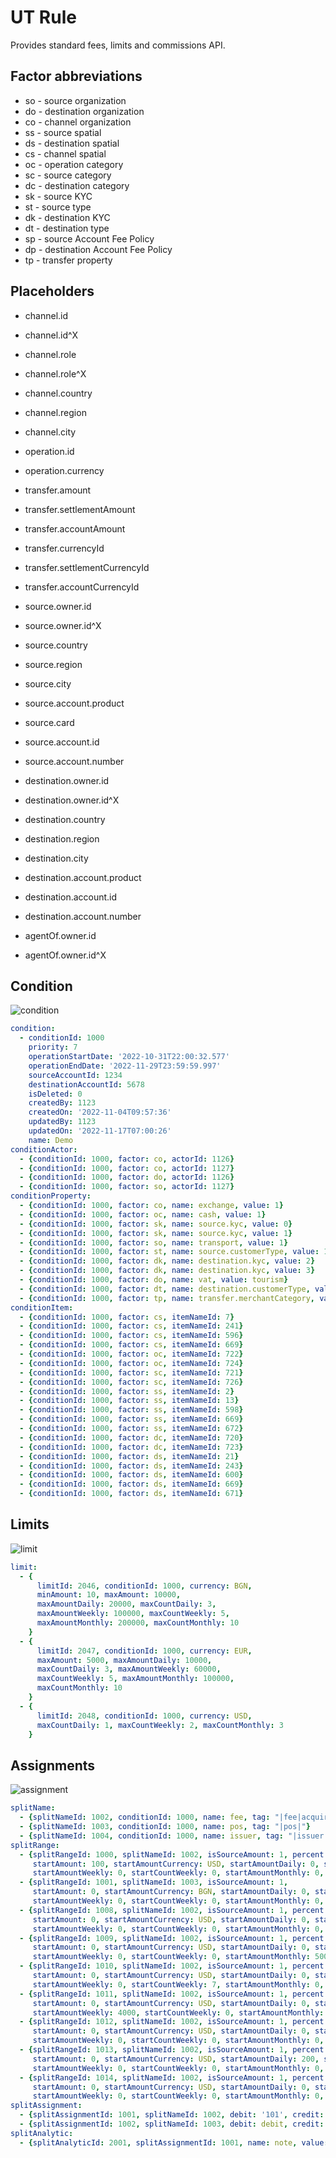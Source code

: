 # UT Rule

Provides standard fees, limits and commissions API.

## Factor abbreviations

* so - source organization
* do - destination organization
* co - channel organization
* ss - source spatial
* ds - destination spatial
* cs - channel spatial
* oc - operation category
* sc - source category
* dc - destination category
* sk - source KYC
* st - source type
* dk - destination KYC
* dt - destination type
* sp - source Account Fee Policy
* dp - destination Account Fee Policy
* tp - transfer property

## Placeholders

* channel.id
* channel.id^X
* channel.role
* channel.role^X
* channel.country
* channel.region
* channel.city

* operation.id
* operation.currency

* transfer.amount
* transfer.settlementAmount
* transfer.accountAmount
* transfer.currencyId
* transfer.settlementCurrencyId
* transfer.accountCurrencyId

* source.owner.id
* source.owner.id^X
* source.country
* source.region
* source.city
* source.account.product
* source.card
* source.account.id
* source.account.number

* destination.owner.id
* destination.owner.id^X
* destination.country
* destination.region
* destination.city
* destination.account.product
* destination.account.id
* destination.account.number

* agentOf.owner.id
* agentOf.owner.id^X

## Condition

![condition](doc/condition.png)

```yaml
condition:
  - conditionId: 1000
    priority: 7
    operationStartDate: '2022-10-31T22:00:32.577'
    operationEndDate: '2022-11-29T23:59:59.997'
    sourceAccountId: 1234
    destinationAccountId: 5678
    isDeleted: 0
    createdBy: 1123
    createdOn: '2022-11-04T09:57:36'
    updatedBy: 1123
    updatedOn: '2022-11-17T07:00:26'
    name: Demo
conditionActor:
  - {conditionId: 1000, factor: co, actorId: 1126}
  - {conditionId: 1000, factor: co, actorId: 1127}
  - {conditionId: 1000, factor: do, actorId: 1126}
  - {conditionId: 1000, factor: so, actorId: 1127}
conditionProperty:
  - {conditionId: 1000, factor: co, name: exchange, value: 1}
  - {conditionId: 1000, factor: oc, name: cash, value: 1}
  - {conditionId: 1000, factor: sk, name: source.kyc, value: 0}
  - {conditionId: 1000, factor: sk, name: source.kyc, value: 1}
  - {conditionId: 1000, factor: so, name: transport, value: 1}
  - {conditionId: 1000, factor: st, name: source.customerType, value: 1}
  - {conditionId: 1000, factor: dk, name: destination.kyc, value: 2}
  - {conditionId: 1000, factor: dk, name: destination.kyc, value: 3}
  - {conditionId: 1000, factor: do, name: vat, value: tourism}
  - {conditionId: 1000, factor: dt, name: destination.customerType, value: 2}
  - {conditionId: 1000, factor: tp, name: transfer.merchantCategory, value: 7995}
conditionItem:
  - {conditionId: 1000, factor: cs, itemNameId: 7}
  - {conditionId: 1000, factor: cs, itemNameId: 241}
  - {conditionId: 1000, factor: cs, itemNameId: 596}
  - {conditionId: 1000, factor: cs, itemNameId: 669}
  - {conditionId: 1000, factor: oc, itemNameId: 722}
  - {conditionId: 1000, factor: oc, itemNameId: 724}
  - {conditionId: 1000, factor: sc, itemNameId: 721}
  - {conditionId: 1000, factor: sc, itemNameId: 726}
  - {conditionId: 1000, factor: ss, itemNameId: 2}
  - {conditionId: 1000, factor: ss, itemNameId: 13}
  - {conditionId: 1000, factor: ss, itemNameId: 598}
  - {conditionId: 1000, factor: ss, itemNameId: 669}
  - {conditionId: 1000, factor: ss, itemNameId: 672}
  - {conditionId: 1000, factor: dc, itemNameId: 720}
  - {conditionId: 1000, factor: dc, itemNameId: 723}
  - {conditionId: 1000, factor: ds, itemNameId: 21}
  - {conditionId: 1000, factor: ds, itemNameId: 243}
  - {conditionId: 1000, factor: ds, itemNameId: 600}
  - {conditionId: 1000, factor: ds, itemNameId: 669}
  - {conditionId: 1000, factor: ds, itemNameId: 671}
```

## Limits

![limit](doc/limit.png)

```yaml
limit:
  - {
      limitId: 2046, conditionId: 1000, currency: BGN,
      minAmount: 10, maxAmount: 10000,
      maxAmountDaily: 20000, maxCountDaily: 3,
      maxAmountWeekly: 100000, maxCountWeekly: 5,
      maxAmountMonthly: 200000, maxCountMonthly: 10
    }
  - {
      limitId: 2047, conditionId: 1000, currency: EUR,
      maxAmount: 5000, maxAmountDaily: 10000,
      maxCountDaily: 3, maxAmountWeekly: 60000,
      maxCountWeekly: 5, maxAmountMonthly: 100000,
      maxCountMonthly: 10
    }
  - {
      limitId: 2048, conditionId: 1000, currency: USD,
      maxCountDaily: 1, maxCountWeekly: 2, maxCountMonthly: 3
    }
```

## Assignments

![assignment](doc/assignment.png)

<!-- markdownlint-capture -->
<!-- markdownlint-disable MD013 -->
```yaml
splitName:
  - {splitNameId: 1002, conditionId: 1000, name: fee, tag: "|fee|acquirer|"}
  - {splitNameId: 1003, conditionId: 1000, name: pos, tag: "|pos|"}
  - {splitNameId: 1004, conditionId: 1000, name: issuer, tag: "|issuer|"}
splitRange:
  - {splitRangeId: 1000, splitNameId: 1002, isSourceAmount: 1, percent: 0.7,
     startAmount: 100, startAmountCurrency: USD, startAmountDaily: 0, startCountDaily: 0,
     startAmountWeekly: 0, startCountWeekly: 0, startAmountMonthly: 0, startCountMonthly: 0}
  - {splitRangeId: 1001, splitNameId: 1003, isSourceAmount: 1,
     startAmount: 0, startAmountCurrency: BGN, startAmountDaily: 0, startCountDaily: 0,
     startAmountWeekly: 0, startCountWeekly: 0, startAmountMonthly: 0, startCountMonthly: 0}
  - {splitRangeId: 1008, splitNameId: 1002, isSourceAmount: 1, percent: 0.1,
     startAmount: 0, startAmountCurrency: USD, startAmountDaily: 0, startCountDaily: 0,
     startAmountWeekly: 0, startCountWeekly: 0, startAmountMonthly: 0, startCountMonthly: 10}
  - {splitRangeId: 1009, splitNameId: 1002, isSourceAmount: 1, percent: 0.2,
     startAmount: 0, startAmountCurrency: USD, startAmountDaily: 0, startCountDaily: 0,
     startAmountWeekly: 0, startCountWeekly: 0, startAmountMonthly: 5000, startCountMonthly: 0}
  - {splitRangeId: 1010, splitNameId: 1002, isSourceAmount: 1, percent: 0.3,
     startAmount: 0, startAmountCurrency: USD, startAmountDaily: 0, startCountDaily: 0,
     startAmountWeekly: 0, startCountWeekly: 7, startAmountMonthly: 0, startCountMonthly: 0}
  - {splitRangeId: 1011, splitNameId: 1002, isSourceAmount: 1, percent: 0.4,
     startAmount: 0, startAmountCurrency: USD, startAmountDaily: 0, startCountDaily: 0,
     startAmountWeekly: 4000, startCountWeekly: 0, startAmountMonthly: 0, startCountMonthly: 0}
  - {splitRangeId: 1012, splitNameId: 1002, isSourceAmount: 1, percent: 0.5,
     startAmount: 0, startAmountCurrency: USD, startAmountDaily: 0, startCountDaily: 2,
     startAmountWeekly: 0, startCountWeekly: 0, startAmountMonthly: 0, startCountMonthly: 0}
  - {splitRangeId: 1013, splitNameId: 1002, isSourceAmount: 1, percent: 0.6,
     startAmount: 0, startAmountCurrency: USD, startAmountDaily: 200, startCountDaily: 0,
     startAmountWeekly: 0, startCountWeekly: 0, startAmountMonthly: 0, startCountMonthly: 0}
  - {splitRangeId: 1014, splitNameId: 1002, isSourceAmount: 1, percent: 0.8,
     startAmount: 0, startAmountCurrency: USD, startAmountDaily: 0, startCountDaily: 0,
     startAmountWeekly: 0, startCountWeekly: 0, startAmountMonthly: 0, startCountMonthly: 0}
splitAssignment:
  - {splitAssignmentId: 1001, splitNameId: 1002, debit: '101', credit: '202', minValue: 5, percent: 1, description: test}
  - {splitAssignmentId: 1002, splitNameId: 1003, debit: debit, credit: credit, percent: 100, description: test}
splitAnalytic:
  - {splitAnalyticId: 2001, splitAssignmentId: 1001, name: note, value: 'Txn#: ${transfer.transferId}'}
```
<!-- markdownlint-restore -->
